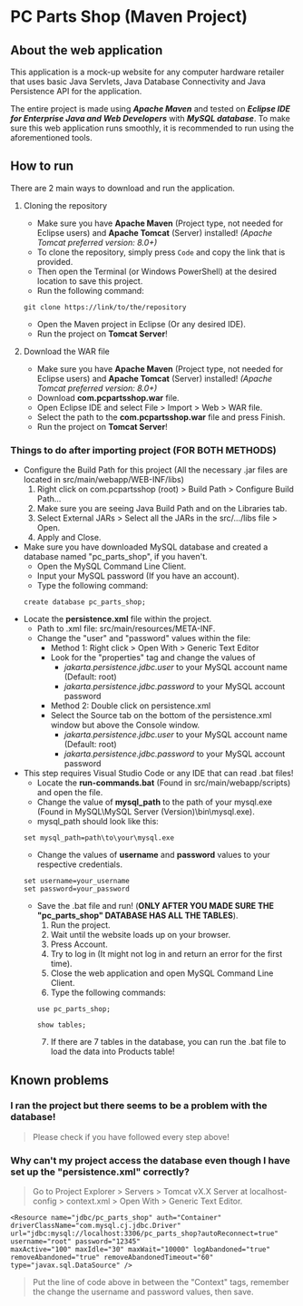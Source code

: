 # PC Parts Shop (Maven Project)

## About the web application
This application is a mock-up website for any computer hardware retailer that uses basic Java Servlets, Java Database Connectivity and Java Persistence API for the application.

The entire project is made using ***Apache Maven*** and tested on ***Eclipse IDE for Enterprise Java and Web Developers*** with ***MySQL database***.
To make sure this web application runs smoothly, it is recommended to run using the aforementioned tools.

## How to run
There are 2 main ways to download and run the application.

1. Cloning the repository
    - Make sure you have **Apache Maven** (Project type, not needed for Eclipse users) and **Apache Tomcat** (Server) installed!
    *(Apache Tomcat preferred version: 8.0+)*
    - To clone the repository, simply press `Code` and copy the link that is provided.
    - Then open the Terminal (or Windows PowerShell) at the desired location to save this project.
    - Run the following command:
    ```
    git clone https://link/to/the/repository
    ``` 
    - Open the Maven project in Eclipse (Or any desired IDE).
    - Run the project on **Tomcat Server**!

2. Download the WAR file
    - Make sure you have **Apache Maven** (Project type, not needed for Eclipse users) and **Apache Tomcat** (Server) installed!
    *(Apache Tomcat preferred version: 8.0+)*
    - Download **com.pcpartsshop.war** file.
    - Open Eclipse IDE and select File > Import > Web > WAR file.
    - Select the path to the **com.pcpartsshop.war** file and press Finish.
    - Run the project on **Tomcat Server**!

### Things to do after importing project (FOR BOTH METHODS)
- Configure the Build Path for this project (All the necessary .jar files are located in src/main/webapp/WEB-INF/libs)
    1. Right click on com.pcpartsshop (root) > Build Path > Configure Build Path...
    2. Make sure you are seeing Java Build Path and on the Libraries tab.
    3. Select External JARs > Select all the JARs in the src/.../libs file > Open.
    4. Apply and Close.
- Make sure you have downloaded MySQL database and created a database named "pc_parts_shop", if you haven't.
    + Open the MySQL Command Line Client.
    + Input your MySQL password (If you have an account).
    + Type the following command:
    ```
    create database pc_parts_shop;
    ```
- Locate the **persistence.xml** file within the project.
    + Path to .xml file: src/main/resources/META-INF.
    + Change the "user" and "password" values within the file:
        * Method 1: Right click > Open With > Generic Text Editor
        * Look for the "properties" tag and change the values of
            - *jakarta.persistence.jdbc.user* to your MySQL account name (Default: root)
            - *jakarta.persistence.jdbc.password* to your MySQL account password
        * Method 2: Double click on persistence.xml
        * Select the Source tab on the bottom of the persistence.xml window but above the Console window.
            - *jakarta.persistence.jdbc.user* to your MySQL account name (Default: root)
            - *jakarta.persistence.jdbc.password* to your MySQL account password
- This step requires Visual Studio Code or any IDE that can read .bat files!
    + Locate the **run-commands.bat** (Found in src/main/webapp/scripts) and open the file.
    + Change the value of **mysql_path** to the path of your mysql.exe (Found in MySQL\MySQL Server (Version)\bin\mysql.exe).
    + mysql_path should look like this:
    ```
    set mysql_path=path\to\your\mysql.exe
    ```
    + Change the values of **username** and **password** values to your respective credentials.
    ```
    set username=your_username
    set password=your_password
    ```
    + Save the .bat file and run! (**ONLY AFTER YOU MADE SURE THE "pc_parts_shop" DATABASE HAS ALL THE TABLES**).
        1. Run the project.
        2. Wait until the website loads up on your browser.
        3. Press Account.
        4. Try to log in (It might not log in and return an error for the first time).
        5. Close the web application and open MySQL Command Line Client.
        6. Type the following commands:
        ```
        use pc_parts_shop;
        ```
        ```
        show tables;
        ```
        7. If there are 7 tables in the database, you can run the .bat file to load the data into Products table!

## Known problems
### I ran the project but there seems to be a problem with the database!
> Please check if you have followed every step above!

### Why can't my project access the database even though I have set up the "persistence.xml" correctly?
> Go to Project Explorer > Servers > Tomcat vX.X Server at localhost-config > context.xml > Open With > Generic Text Editor.
```
<Resource name="jdbc/pc_parts_shop" auth="Container" driverClassName="com.mysql.cj.jdbc.Driver" url="jdbc:mysql://localhost:3306/pc_parts_shop?autoReconnect=true" 
username="root" password="12345" 
maxActive="100" maxIdle="30" maxWait="10000" logAbandoned="true" removeAbandoned="true" removeAbandonedTimeout="60" type="javax.sql.DataSource" />
```
> Put the line of code above in between the "Context" tags, remember the change the username and password values, then save.